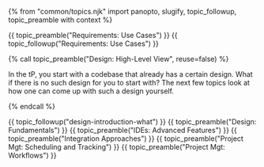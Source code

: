 {% from "common/topics.njk" import panopto, slugify, topic_followup, topic_preamble with context %}


{{ topic_preamble("Requirements: Use Cases") }}
{{ topic_followup("Requirements: Use Cases") }}
<!-- ---------------------------------------------------------------------------- -->
{% call topic_preamble("Design: High-Level View", reuse=false) %}

In the tP, you start with a codebase that already has a certain design. What if there is no such design for you to start with? The next few topics look at how one can come up with such a design yourself.

{% endcall %}
<!-- ---------------------------------------------------------------------------- -->
{{ topic_followup("design-introduction-what") }}
{{ topic_preamble("Design: Fundamentals") }}
{{ topic_preamble("IDEs: Advanced Features") }}
{{ topic_preamble("Integration Approaches") }}
{{ topic_preamble("Project Mgt: Scheduling and Tracking") }}
{{ topic_preamble("Project Mgt: Workflows") }}
<!-- ---------------------------------------------------------------------------- -->
